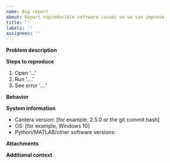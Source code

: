 ```yaml
---
name: Bug report
about: Report reproducible software issues so we can improve
title: ''
labels: ''
assignees: ''
---
```


<!-- Please fill in the following information to report a problem with Cantera. If you have a question about using Cantera, please post it on our Google Users' Group (https://groups.google.com/forum/#!forum/cantera-users). Feature enhancements should be discussed in the dedicated Cantera enhancements repository (https://github.com/Cantera/enhancements/new/choose) -->

**Problem description**

<!-- A clear and concise description of what the bug is. -->

**Steps to reproduce**

<!-- A minimal, complete, and reproducible example demonstrating the problem. See https://stackoverflow.com/help/minimal-reproducible-example for additional suggestions on how to create such an example. -->

1. Open '...'
2. Run '....'
3. See error '....'

**Behavior**

<!-- Describe the result of executing the above steps, and how this differs from what you expect to happen. -->

**System information**

- Cantera version: [for example, 2.5.0 or the git commit hash]
- OS: [for example, Windows 10]
- Python/MATLAB/other software versions:

**Attachments**

<!-- If applicable, attach scripts and/or input files to help explain your problem. Please do *not* attach screenshots of code or terminal output. -->

**Additional context**

<!-- Add any other context about the problem here. -->
